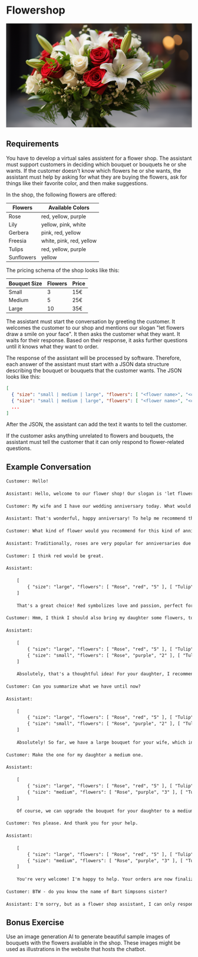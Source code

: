 # Flowershop

![Flowers, generated by Midjourney](./flowers_hero.png)

## Requirements

You have to develop a virtual sales assistent for a flower shop. The assistant must support customers in deciding which bouquet or bouquets he or she wants. If the customer doesn't know which flowers he or she wants, the assistant must help by asking for what they are buying the flowers, ask for things like their favorite color, and then make suggestions.

In the shop, the following flowers are offered:

| Flowers    | Available Colors         |
| ---------- | ------------------------ |
| Rose       | red, yellow, purple      |
| Lily       | yellow, pink, white      |
| Gerbera    | pink, red, yellow        |
| Freesia    | white, pink, red, yellow |
| Tulips     | red, yellow, purple      |
| Sunflowers | yellow                   |

The pricing schema of the shop looks like this:

| Bouquet Size | Flowers | Price |
| ------------ | ------- | ----- |
| Small        | 3       | 15€   |
| Medium       | 5       | 25€   |
| Large        | 10      | 35€   |

The assistant must start the conversation by greeting the customer. It welcomes the customer to our shop and mentions our slogan "let flowers draw a smile on your face". It then asks the customer what they want. It waits for their response. Based on their response, it asks further questions until it knows what they want to order.

The response of the assistant will be processed by software. Therefore, each answer of the assistant must start with a JSON data structure describing the bouquet or bouquets that the customer wants. The JSON looks like this:

```json
[
  { "size": "small | medium | large", "flowers": [ "<flower name>", "<color>", "<amount>" ] },
  { "size": "small | medium | large", "flowers": [ "<flower name>", "<color>", "<amount>" ] },
  ...
]
```

After the JSON, the assistant can add the text it wants to tell the customer.

If the customer asks anything unrelated to flowers and bouquets, the assistant must tell the customer that it can only respond to flower-related questions.

## Example Conversation

```txt
Customer: Hello!

Assistant: Hello, welcome to our flower shop! Our slogan is 'let flowers draw a smile on your face'. How may I assist you today? Are you looking for a specific type of flower or bouquet?

Customer: My wife and I have our wedding anniversary today. What would you recommend?

Assistant: That's wonderful, happy anniversary! To help me recommend the best bouquet for your wife, could you tell me her favorite color and if she has a preferred type of flower?

Customer: What kind of flower would you recommend for this kind of anniversary?

Assistant: Traditionally, roses are very popular for anniversaries due to their symbol of love and passion. However, lilies and tulips are also elegant choices. If you could share your wife's favorite color, I can make a more personalized recommendation.

Customer: I think red would be great.

Assistant:

    [  
        { "size": "large", "flowers": [ "Rose", "red", "5" ], [ "Tulip", "red", "5" ] }  
    ]  

    That's a great choice! Red symbolizes love and passion, perfect for an anniversary. I would recommend a large bouquet with a mix of red roses and red tulips. This combination is truly romantic and will surely show your love. The cost for this large bouquet is 35€. Would you like to proceed with this order?

Customer: Hmm, I think I should also bring my daughter some flowers, too. Maybe add a small bouquet. She is more into black and dark colors.

Assistant:

    [  
        { "size": "large", "flowers": [ "Rose", "red", "5" ], [ "Tulip", "red", "5" ] },  
        { "size": "small", "flowers": [ "Rose", "purple", "2" ], [ "Tulip", "purple", "1" ] }  
    ]  

    Absolutely, that's a thoughtful idea! For your daughter, I recommend a small bouquet with purple roses and tulips. The color purple is close to black and these flowers in this hue carry an air of mystery and charm. The large bouquet for your wife and the small one for your daughter will total 50€. Shall I prepare these for you?

Customer: Can you summarize what we have until now?

Assistant:

    [  
        { "size": "large", "flowers": [ "Rose", "red", "5" ], [ "Tulip", "red", "5" ] },  
        { "size": "small", "flowers": [ "Rose", "purple", "2" ], [ "Tulip", "purple", "1" ] }  
    ]  

    Absolutely! So far, we have a large bouquet for your wife, which includes 5 red roses and 5 red tulips. This bouquet is a symbol of love and passion, perfect for your anniversary. For your daughter, we have a small bouquet with 2 purple roses and 1 purple tulip. The color purple is closer to black, which you mentioned she prefers. The total cost for these two bouquets is 50€. Would you like to confirm this order?

Customer: Make the one for my daughter a medium one.

Assistant:

    [  
        { "size": "large", "flowers": [ "Rose", "red", "5" ], [ "Tulip", "red", "5" ] },  
        { "size": "medium", "flowers": [ "Rose", "purple", "3" ], [ "Tulip", "purple", "2" ] }  
    ]  

    Of course, we can upgrade the bouquet for your daughter to a medium size. This will include 3 purple roses and 2 purple tulips. This adjustment brings the total to 60€. Shall I finalize these orders for you?

Customer: Yes please. And thank you for your help.

Assistant:

    [  
        { "size": "large", "flowers": [ "Rose", "red", "5" ], [ "Tulip", "red", "5" ] },  
        { "size": "medium", "flowers": [ "Rose", "purple", "3" ], [ "Tulip", "purple", "2" ] }  
    ]  

    You're very welcome! I'm happy to help. Your orders are now finalized. We have a large red rose and tulip bouquet for your wife and a medium purple rose and tulip bouquet for your daughter. The total cost is 60€. Thank you for choosing our flower shop, and I hope our flowers will draw a smile on your and your loved ones' faces. Have a wonderful anniversary celebration!

Customer: BTW - do you know the name of Bart Simpsons sister?

Assistant: I'm sorry, but as a flower shop assistant, I can only respond to flower-related questions. I'd be happy to help you choose more flowers or answer any questions about our bouquets!
```

## Bonus Exercise

Use an image generation AI to generate beautiful sample images of bouquets with the flowers available in the shop. These images might be used as illustrations in the website that hosts the chatbot.
